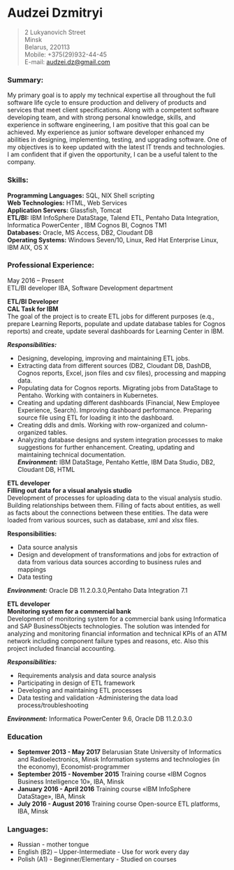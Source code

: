 # Audzei Dzmitryi #

>2 Lukyanovich Street  
Minsk  
Belarus, 220113  
Mobile: +375(29)932-44-45  
E-mail: audzei.dz@gmail.com
### Summary: ###
My primary goal is to apply my technical expertise all throughout the full software life cycle to ensure production and delivery of products and services that meet client specifications. Along with a competent software developing team, and with strong personal knowledge, skills, and experience in software engineering, I am positive that this goal can be achieved. My experience as junior software developer enhanced my abilities in designing, implementing, testing, and upgrading software. One of my objectives is to keep updated with the latest IT trends and technologies. I am confident that if given the opportunity, I can be a useful talent to the company. 
### Skills: ###
**Programming Languages:** SQL, NIX Shell scripting  
**Web Technologies:**	HTML, Web Services  
**Application Servers:**	Glassfish, Tomcat  
**ETL/BI:** 	IBM InfoSphere DataStage, Talend ETL, Pentaho Data Integration, Informatica PowerCenter , IBM Cognos BI, Cognos TM1  
**Databases:**	Oracle, MS Access, DB2, Cloudant DB  
**Operating Systems:**	Windows Seven/10, Linux, Red Hat Enterprise Linux,  IBM AIX, OS X  

	
### Professional Experience: ###  
May 2016 – Present  
ETL/BI developer IBA, Software Development department  

**ETL/BI Developer**  
**CAL Task for IBM**  
The goal of the project is to create ETL jobs for different purposes (e.q., prepare Learning Reports, populate and update database tables for Cognos reports) and create, update several dashboards for Learning Center in IBM. 

***Responsibilities:***
- Designing, developing, improving and maintaining ETL jobs. 
- Extracting data from different sources (DB2, Cloudant DB, DashDB, Cognos reports, Excel, json files and csv files), processing and mapping data. 
- Populating data for Cognos reports. Migrating jobs from DataStage to Pentaho. Working with containers in Kubernetes.
- Creating and updating different dashboards (Financial, New Employee Experience, Search). Improving dashboard performance. Preparing source file using ETL for loading it into the dashboard.
- Creating ddls and dmls. Working with row-organized and column-organized tables. 
- Analyzing database designs and system integration processes to make suggestions for further enhancement.
Creating, updating and maintaining technical documentation.  
***Environment:*** IBM DataStage, Pentaho Kettle, IBM Data Studio, DB2, Cloudant DB,  HTML


**ETL developer**  
**Filling out data for a visual analysis studio**  
Development of processes for uploading data to the visual analysis studio. Building relationships between them. Filling of facts about entities, as well as facts about the connections between these entities. The data were loaded from various sources, such as database, xml and xlsx files.

**Responsibilities:**
- Data source analysis
- Design and development of transformations and jobs for extraction of data from various data sources according to business rules and mappings 
- Data testing 

***Environment:*** Oracle DB 11.2.0.3.0,Pentaho Data Integration 7.1

**ETL developer**  
**Monitoring system for a commercial bank**  
Development of monitoring system for a commercial bank using Informatica and SAP BusinessObjects technologies.
The solution was intended for analyzing and monitoring financial information and technical KPIs of an ATM network including component failure types and reasons, etc. Also this project included financial accounting.

***Responsibilities:***
- Requirements analysis and data source analysis
- Participating in design of ETL framework
- Developing and maintaining ETL processes  
- Data testing and validation
-Administering the data load process/troubleshooting

***Environment:*** Informatica PowerCenter 9.6, Oracle DB 11.2.0.3.0
### Education ###
- **Septemver 2013 - May 2017**  Belarusian State University of Informatics and Radioelectronics, Minsk
			Information systems and technologies (in the economy),
			Economist-programmer
- **September 2015 - November 2015** Training course «IBM Cognos Business Intelligence 10», IBA, Minsk
- **January 2016 - April 2016** Training course «IBM InfoSphere DataStage», IBA, Minsk
- **July 2016 - August 2016**	Training course Open-source ETL platforms, IBA, Minsk

### Languages: ###
- Russian - mother tongue
- English (В2) – Upper-Intermediate - Use for work every day
- Polish (A1) - Beginner/Elementary - Studied on courses